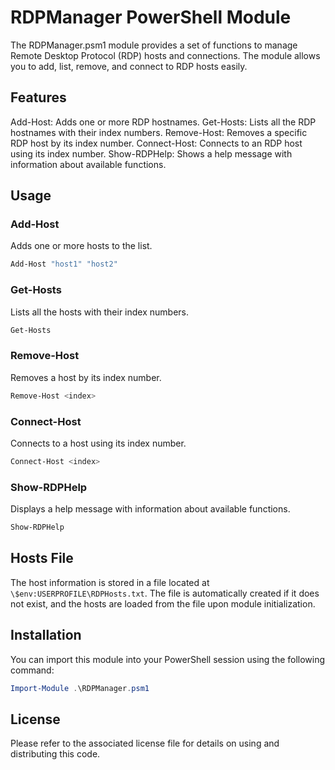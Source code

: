 # RDPManager PowerShell Module

The RDPManager.psm1 module provides a set of functions to manage Remote Desktop Protocol (RDP) hosts and connections. The module allows you to add, list, remove, and connect to RDP hosts easily.

## Features

Add-Host: Adds one or more RDP hostnames.
Get-Hosts: Lists all the RDP hostnames with their index numbers.
Remove-Host: Removes a specific RDP host by its index number.
Connect-Host: Connects to an RDP host using its index number.
Show-RDPHelp: Shows a help message with information about available functions.
## Usage

### Add-Host

Adds one or more hosts to the list.

```powershell
Add-Host "host1" "host2"
```
### Get-Hosts
Lists all the hosts with their index numbers.

```powershell
Get-Hosts
```
### Remove-Host
Removes a host by its index number.

```powershell
Remove-Host <index>
```

### Connect-Host
Connects to a host using its index number.

```powershell
Connect-Host <index>
```

### Show-RDPHelp
Displays a help message with information about available functions.

```powershell
Show-RDPHelp
```

## Hosts File
The host information is stored in a file located at `\$env:USERPROFILE\RDPHosts.txt`. The file is automatically created if it does not exist, and the hosts are loaded from the file upon module initialization.
## Installation
You can import this module into your PowerShell session using the following command:

```powershell
Import-Module .\RDPManager.psm1
```

## License
Please refer to the associated license file for details on using and distributing this code.
